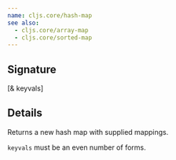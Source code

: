 ```yaml
---
name: cljs.core/hash-map
see also:
  - cljs.core/array-map
  - cljs.core/sorted-map
---
```


## Signature
[& keyvals]


## Details

Returns a new hash map with supplied mappings.

`keyvals` must be an even number of forms.
